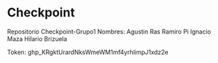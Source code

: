 # Checkpoint
Repositorio Checkpoint-Grupo1
Nombres:
Agustin Ras
Ramiro Pi
Ignacio Maza
Hilario Brizuela

Token: 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

